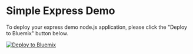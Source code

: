 # Simple Express Demo
To deploy your express demo node.js application, please click the "Deploy to Bluemix" button below.

[![Deploy to Bluemix](https://bluemix.net/deploy/button.png)](https://bluemix.net/deploy?repository=https://github.com/snippet-java/NodeJS_Intro_Ex2_Expressjs.git)
